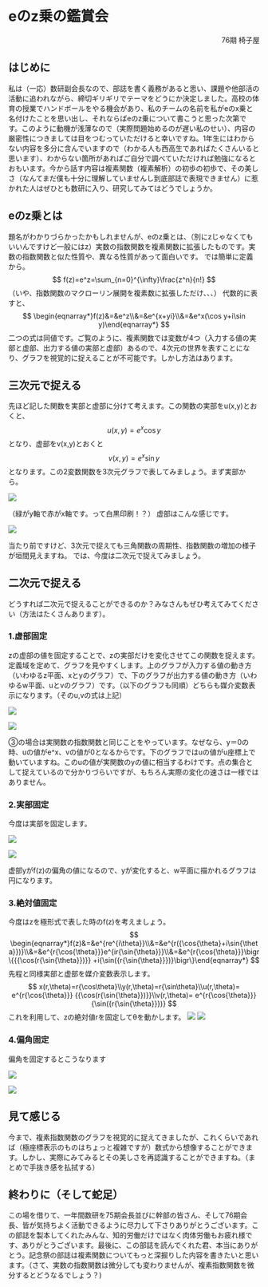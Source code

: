 # eのz乗の鑑賞会

<div style="text-align: right">76期 椅子屋</div>

## はじめに

私は（一応）数研副会長なので、部誌を書く義務があると思い、課題や他部活の活動に追われながら、締切ギリギリでテーマをどうにか決定しました。高校の体育の授業でハンドボールをやる機会があり、私のチームの名前を私がeのx乗と名付けたことを思い出し、それならばeのz乗について書こうと思った次第です。このように動機が浅薄なので（実際問題始めるのが遅い私のせい）、内容の厳密性につきましては目をつむっていただけると幸いですね。1年生にはわからない内容を多分に含んでいますので（わかる人も西高生であればたくさんいると思います）、わからない箇所があればご自分で調べていただければ勉強になるとおもいます。今から話す内容は複素関数（複素解析）の初歩の初歩で、その美しさ（なんてまだ僕も十分に理解していませんし到底部誌で表現できません）に惹かれた人はぜひとも数研に入り、研究してみてはどうでしょうか。

## eのz乗とは

題名がわかりづらかったかもしれませんが、eのz乗とは、（別にzじゃなくてもいいんですけど一般にはz）実数の指数関数を複素関数に拡張したものです。実数の指数関数と似た性質や、異なる性質があって面白いです。
では簡単に定義から。
$$
f(z)=e^z=\sum_{n=0}^{\infty}\frac{z^n}{n!}
$$
（いや、指数関数のマクローリン展開を複素数に拡張しただけ、、、）
代数的に表すと、
$$
\begin{eqnarray*}f(z)&=&e^z\\&=&e^{x+yi}\\&=&e^x(\cos y+i\sin y)\end{eqnarray*}
$$
二つの式は同値です。ご覧のように、複素関数では変数が4つ（入力する値の実部と虚部、出力する値の実部と虚部）あるので、4次元の世界を表すことになり、グラフを視覚的に捉えることが不可能です。しかし方法はあります。

## 三次元で捉える

先ほど記した関数を実部と虚部に分けて考えます。この関数の実部をu(x,y)とおくと、
$$
u(x,y)=e^x\cos y
$$
となり、虚部をv(x,y)とおくと
$$
v(x,y)=e^x\sin y
$$
となります。この2変数関数を3次元グラフで表してみましょう。まず実部から。

![](https://firebasestorage.googleapis.com/v0/b/type-c1c71.appspot.com/o/UqxSEMTv9IR2fYhRVxGOuZK1Obl2%2FdxFLW2EluFY2fMBr.jpg?alt=media&token=b098bbe6-b337-405e-bb73-b3caddd08e81)

（緑がy軸で赤がx軸です。って白黒印刷！？）
虚部はこんな感じです。

![](https://firebasestorage.googleapis.com/v0/b/type-c1c71.appspot.com/o/UqxSEMTv9IR2fYhRVxGOuZK1Obl2%2FJQppMY3YWOcFlTYd.jpg?alt=media&token=f2680c04-ea9b-4227-b8b6-03afc92e14d1)

当たり前ですけど、3次元で捉えても三角関数の周期性、指数関数の増加の様子が垣間見えますね。
では、今度は二次元で捉えてみましょう。

## 二次元で捉える

どうすれば二次元で捉えることができるのか？みなさんもぜひ考えてみてください（方法はたくさんあります）。

### 1.虚部固定

zの虚部の値を固定することで、zの実部だけを変化させてこの関数を捉えます。定義域を定めて、グラフを見やすくします。上のグラフが入力する値の動き方（いわゆるz平面、xとyのグラフ）で、下のグラフが出力する値の動き方（いわゆるw平面、uとvのグラフ）です。（以下のグラフも同順）どちらも媒介変数表示になります。（そのu,vの式は上記）

![](https://firebasestorage.googleapis.com/v0/b/type-c1c71.appspot.com/o/UqxSEMTv9IR2fYhRVxGOuZK1Obl2%2FZ8VAux8oQTYB41XW.jpg?alt=media&token=015b091a-f25f-4493-8817-15302c3873f9)

![](https://firebasestorage.googleapis.com/v0/b/type-c1c71.appspot.com/o/UqxSEMTv9IR2fYhRVxGOuZK1Obl2%2F17AYsAsOlpzPnZFK.jpg?alt=media&token=e680069a-a31d-4a8e-8788-bd55507abf65)

③の場合は実関数の指数関数と同じことをやっています。なぜなら、y＝0の時、uの値がe^x、vの値が0となるからです。下のグラフではuの値がu座標上で動いていますね。このuの値が実関数のyの値に相当するわけです。点の集合として捉えているので分かりづらいですが、もちろん実際の変化の速さは一様ではありません。

### 2.実部固定

今度は実部を固定します。

![](https://firebasestorage.googleapis.com/v0/b/type-c1c71.appspot.com/o/UqxSEMTv9IR2fYhRVxGOuZK1Obl2%2Fp4zSuId8rxUI6PPM.jpg?alt=media&token=e83f58e1-25ed-4c0f-ab9b-ec42aa86de3d)

![](https://firebasestorage.googleapis.com/v0/b/type-c1c71.appspot.com/o/UqxSEMTv9IR2fYhRVxGOuZK1Obl2%2FsOA2OERGDcJgT1VG.jpg?alt=media&token=b1dce007-f64d-4156-96b5-e68be354b0c7)

虚部yがf(z)の偏角の値になるので、yが変化すると、w平面に描かれるグラフは円になります。

### 3.絶対値固定

今度はzを極形式で表した時のf(z)を考えましょう。
$$
\begin{eqnarray*}f(z)&=&e^{re^{i\theta}}\\&=&e^{r({\cos{\theta}+i\sin{\theta}})}\\&=&e^{r{\cos{\theta}}}e^{ir{\sin{\theta}}}\\&=&e^{r{\cos{\theta}}}\bigr\{{{\cos(r{\sin{\theta}})}} +i{\sin({r{\sin{\theta}}})}\bigr\}\end{eqnarray*}
$$
先程と同様実部と虚部を媒介変数表示します。
$$
x(r,\theta)=r{\cos\theta}\\y(r,\theta)=r{\sin\theta}\\u(r,\theta)= e^{r{\cos{\theta}}} {{\cos(r{\sin{\theta}})}}\\v(r,\theta)= e^{r{\cos{\theta}}} {\sin({r{\sin{\theta}}})}
$$
これを利用して、zの絶対値rを固定してθを動かします。
![](https://firebasestorage.googleapis.com/v0/b/type-c1c71.appspot.com/o/UqxSEMTv9IR2fYhRVxGOuZK1Obl2%2FpjCJfgJFM9eopGl2.jpg?alt=media&token=5c61be2d-2e4c-49aa-a559-84f015e79e4f)
![](https://firebasestorage.googleapis.com/v0/b/type-c1c71.appspot.com/o/UqxSEMTv9IR2fYhRVxGOuZK1Obl2%2FrZSpiee0ADffPJJH.jpg?alt=media&token=aa9fbf05-5696-4640-83f7-a06e7a0a8134)

### 4.偏角固定

偏角を固定するとこうなります

![](https://firebasestorage.googleapis.com/v0/b/type-c1c71.appspot.com/o/UqxSEMTv9IR2fYhRVxGOuZK1Obl2%2FKZ07TmiFkbnsfgcF.jpg?alt=media&token=7e485c7c-dc59-4b7d-a715-0efd455f11c6)

![](https://firebasestorage.googleapis.com/v0/b/type-c1c71.appspot.com/o/UqxSEMTv9IR2fYhRVxGOuZK1Obl2%2FKzrtfzVXEgSTvSk0.jpg?alt=media&token=aee99044-927b-490f-a809-7ebca6b36cb3)

## 見て感じる

今まで、複素指数関数のグラフを視覚的に捉えてきましたが、これくらいであれば（極座標表示のものはちょっと複雑ですが）数式から想像することができます。しかし、実際にみてみるとその美しさを再認識することができますね。（まとめで手抜き感を払拭する）

## 終わりに（そして蛇足）

この場を借りて、一年間数研を75期会長並びに幹部の皆さん、そして76期会長、皆が気持ちよく活動できるように尽力して下さりありがとうございます。この部誌を製本してくれたみんな、知的労働だけではなく肉体労働もお疲れ様です、ありがとうございます。最後に、この部誌を読んでくれた君、本当にありがとう。記念祭の部誌は複素関数についてもっと深掘りした内容を書きたいと思います。（さて、実数の指数関数は微分しても変わりませんが、複素指数関数を微分するとどうなるでしょう？)